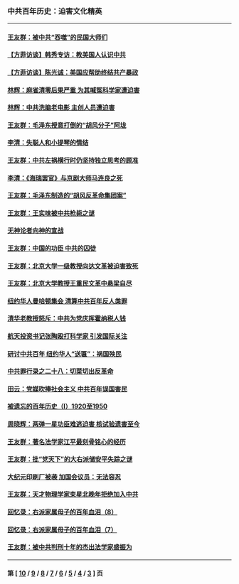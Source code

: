 ### 中共百年历史：迫害文化精英
---
#### [王友群：被中共“吞噬”的民国大师们](../../pages/nf1176111/n13942620.md?04020430) 
#### [【方菲访谈】韩秀专访：教美国人认识中共](../../pages/nf1176111/n13821310.md?04020430) 
#### [【方菲访谈】陈光诚：美国应帮助终结共产暴政](../../pages/nf1176111/n13759521.md?04020430) 
#### [林辉：麻雀清零后果严重 为其喊冤科学家遭迫害](../../pages/nf1176111/n13746900.md?04020430) 
#### [林辉：中共洗脑老电影 主创人员遭迫害](../../pages/nf1176111/n13699437.md?04020430) 
#### [王友群：毛泽东授意打倒的“胡风分子”阿垅](../../pages/nf1176111/n13592541.md?04020430) 
#### [李清：失聪人和小提琴的情结](../../pages/nf1176111/n13459280.md?04020430) 
#### [王友群：中共左祸横行时仍坚持独立思考的顾准](../../pages/nf1176111/n13444722.md?04020430) 
#### [李清：《海瑞罢官》与京剧大师马连良之死](../../pages/nf1176111/n13412316.md?04020430) 
#### [王友群：毛泽东制造的“胡风反革命集团案”](../../pages/nf1176111/n13324909.md?04020430) 
#### [王友群：王实味被中共枪毙之谜](../../pages/nf1176111/n13307502.md?04020430) 
#### [无神论者向神的宣战](../../pages/nf1176111/n13281535.md?04020430) 
#### [王友群：中国的功臣 中共的囚徒](../../pages/nf1176111/n13291790.md?04020430) 
#### [王友群：北京大学一级教授向达文革被迫害致死](../../pages/nf1176111/n13150966.md?04020430) 
#### [王友群：北京大学教授王重民文革中悬梁自尽](../../pages/nf1176111/n13084645.md?04020430) 
#### [纽约华人曼哈顿集会 清算中共百年反人类罪](../../pages/nf1176111/n13084157.md?04020430) 
#### [清华老教授怒斥：中共为党庆挥霍纳税人钱](../../pages/nf1176111/n13071430.md?04020430) 
#### [航天投资书记张陶殴打科学家 引发国际关注](../../pages/nf1176111/n13069132.md?04020430) 
#### [研讨中共百年 纽约华人“送匾”：祸国殃民](../../pages/nf1176111/n13057367.md?04020430) 
#### [中共罪行录之二十八：切菜切出反革命](../../pages/nf1176111/n13030600.md?04020430) 
#### [田云：党媒吹捧社会主义 中共百年误国害民](../../pages/nf1176111/n13006682.md?04020430) 
#### [被遗忘的百年历史（I）1920至1950](../../pages/nf1176111/n12986411.md?04020430) 
#### [周晓辉：两弹一星功臣难逃迫害 核试验遗害至今](../../pages/nf1176111/n12974997.md?04020430) 
#### [王友群：著名法学家江平最刻骨铭心的经历](../../pages/nf1176111/n12970787.md?04020430) 
#### [王友群：批“党天下”的大右派储安平失踪之谜](../../pages/nf1176111/n12954229.md?04020430) 
#### [大纪元印刷厂被袭 加国会议员：无法容忍](../../pages/nf1176111/n12883028.md?04020430) 
#### [王友群：天才物理学家束星北晚年拒绝加入中共](../../pages/nf1176111/n12792913.md?04020430) 
#### [回忆录：右派家属母子的百年血泪（8）](../../pages/nf1176111/n12706196.md?04020430) 
#### [回忆录：右派家属母子的百年血泪（7）](../../pages/nf1176111/n12706191.md?04020430) 
#### [王友群：被中共判刑十年的杰出法学家盛振为](../../pages/nf1176111/n12706141.md?04020430) 

---
#### 第 [ [10](./10.md?04020430) / [9](./9.md?04020430) / [8](./8.md?04020430) / [7](./7.md?04020430) / [6](./6.md?04020430) / [5](./5.md?04020430) / [4](./4.md?04020430) / [3](./3.md?04020430) ] 页
